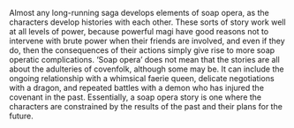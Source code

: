 Almost any long-running saga develops elements of soap opera, as the characters develop histories with each other. These sorts of story work well at all levels of power, because powerful magi have good reasons not to intervene with brute power when their friends are involved, and even if they do, then the consequences of their actions simply give rise to
more soap operatic complications. 
‘Soap opera’ does not mean that the stories are all about the adulteries of covenfolk, although some may be. It can include the ongoing relationship with a whimsical faerie queen, delicate negotiations with a dragon, and repeated battles with a demon who has injured the covenant in the past. Essentially, a soap opera story is one where the characters are constrained by the results of the past and their plans for the future.